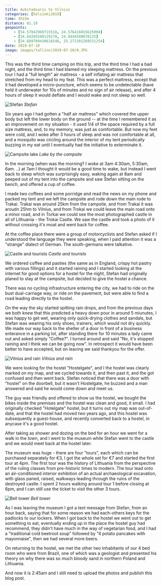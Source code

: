 ```yaml
--- 
title: Aukstadvaris to Vilnius
categories: [helsinki2019]
time: 3h15m
distance: 61.19
geopoints:
    - [54.57842969715518, 24.576416015625004]
    - [54.64205540129178, 24.9444580078125]
    - [54.689709430616546, 25.271301269531254]
date: 2019-07-10
image: images/tallinn/2019-07-10/0.JPG
---
```


This was the third time camping on this trip, and the third time I had a bad
night, and the third time I had blamed my sleeping mattress. On the previous
tour I had a "full length" air mattress - a self inflating air mattress that
stretched from my head to my feat. This was a perfect mattress, except that it
had developed a micro-puncture, which seems to be undetectable (have held it
underwater for 10s of minutes and no sign of air release), and after 4 hours
of sleep it would deflate and I would wake and not sleep so well.

![Stefan](/images/tallinn/2019-07-10/1.JPG)
*Stefan*

Six years ago I had gotten a "half air mattress" which covered the upper body
but left the lower body on the ground -- at the time I remembered it as an
improvement on my situation - it used 1/4 of the space required by a full size
mattress, and, to my memory, was just as comfortable. But now my feet were
cold, and I woke after 3 hours of sleep and was not comfortable at all, and a
mosquito was circling around the interior of my tent periodically buzzing in
my eat until I eventually had the initiative to exterminate it.

![Campsite lake](/images/tallinn/2019-07-10/0.JPG)
*Lake by the campsite*

In the morning (when was the morning? I woke at 3am 4:30am, 5:30am, 6am. ..)
at 7am I thought it would be a good time to wake, but instead I went back to
sleep which was surprisingly easy, waking again at 8am and peeped out of my
tent into the campsite and saw Stefan sitting on the bench, and offered a cup
of coffee.

I made two coffees and some porridge and read the news on my phone and packed
my tent and we left the campsite and rode down the main rode to Trakai. Trakai
was around 25km from the campsite, and from Trakai it was aroudn 25hm to
Vilnius, and from Trokai we could leave the main road onto a minor road, and
in Torkai we could see the most photographed castle in all of Lithuania -
the Trokai Castle. We saw the castle and took a photo of it without crossing
it's moat and went back for coffee.

At the coffee place there were a group of motorcyclists and Stefan asked if I
understood the language they were speaking, when I paid attention it was a
"strange" dialect of German. The south-germans were talkative.

![Castle and tourists](/images/tallinn/2019-07-10/2.JPG)
*Castle and tourists*

We ordered coffee and pasties (the same as in England, crispy hot pastry with
various fillings) and it started raining and I started looking at the internet
for good options for a hostel for the night, Stefan had originally planed to
stay at the campsite, but decided to give the hostel a chance.

There was no cycling infrastructure entering the city, we had to ride on the
bust dual-carriage way, or ride on the pavement, but were able to find a road
leading directly to the hostel.

On the way the sky started spitting rain drops, and from the previous days we
both knew that this predicted a heavy down pour in around 5 miunutes, I was
happy to get wet, wearing only quick-drying clothes and sandals, but Stefan
was wearing his only shoes, trainers, which would not dry quickly. We made our
way back to the shelter of a door in front of a business enterance in a
parking lot, after standing there for 10 minutes a lady came out and asked
simply "Coffee?". I turned around and said "No, it's stopped raining and I
think we can be going now". In retrospect it would have been better to have
accepted, but on leaving we said thankyou for the offer.

![Vilnius and rain](/images/tallinn/2019-07-10/5.JPG)
*Vilnius and rain*

We were looking for the hostel "Hostelgate", and I the hostel was clearly
marked on my map, and we cycled towards it, and then past it, and the got
confused and then went back. Stefan noticed that there was a door with
"hostel" on the doorbell, but it wasn't Hostelgate, he buzzed and a man
answered and said he would come down and meet us.

The guy was friendly and offered to show us the hostel, we bought the bikes
inside the premises and the hostel was clean and good, it small. I had
originally checked "Hotelgate" hostel, but it turns out my map was
out-of-date, and that the hostel had moved two years ago, and this hostel was
subsequently a guest-house, and recently converted back to a hostel, in
anycase it's a good hostel.

After taking as shower and dozing on the bed for an hour we went for a walk in
the town, and I went to the museum while Stefan went to the castle and we
would meet back at the hostel later.

The museum was huge - there are four "tours", each which can be purchased
separately for €3, I got the whole set for €7 and started the first tour at
4pm. The first tour was the history of Lithuania from the perspective of the
ruling classes from pre-historic times to modern.  The tour lead onto an
air-conditioned interior exhibition of an actual archaeological excavation,
with glass paned, raised, walkways leading through the ruins of the destroyed
castle. I spent 2 hours walking around tour 1 before closing at 6pm, and I can
still use the ticket to visit the other 3 tours.

![Bell tower](/images/tallinn/2019-07-10/4.JPG)
*Bell tower*

As I was leaving the museum I got a text message from Stefan, from an hour
back, saying that for some reason we had each-others keys for the padlocks to
our lockers. When I got back to the hostel we went out to get something to
eat, eventually ending up in the place the hostel guy had recommend, they
didn't have much in the way of vegetarian food, and I had a "traditional cold
beetroot soup" followed by "4 potato pancakes with mayonnaise", then we had
several more beers.

On returning to the hostel, we met the other two inhabitants of our 4 bed room
who were from Brazil, one of which was a geologist and presented his theory on
why there was so much bloody sand in northern Poland and Lithuania.

And now it is 2:45am and I still need to upload the photos and publish this
blog post.

